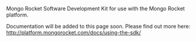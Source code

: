 Mongo Rocket Software Development Kit for use
with the Mongo Rocket platform.

Documentation will be added to this page soon. Please find out more here:
http://platform.mongorocket.com/docs/using-the-sdk/
